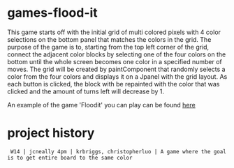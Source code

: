 games-flood-it
==============
This game starts off with the initial grid of multi colored pixels with 4 color selections on the bottom panel that matches the colors in the grid. 
The purpose of the game is to, starting from the top left corner of the grid, connect the adjacent color blocks by selecting one of the four colors 
on the bottom until the whole screen becomes one color in a specified number of moves. The grid will be created by paintComponent that randomly selects 
a color from the four colors and displays it on a Jpanel with the grid layout. As each button is clicked, the block with be repainted with the color that 
was clicked and the amount of turns left will decrease by 1. 

An example of the game 'Floodit' you can play can be found [here](http://floodit.appspot.com/)

project history
===============
```
 W14 | jcneally 4pm | krbriggs, christopherluo | A game where the goal is to get entire board to the same color
```
